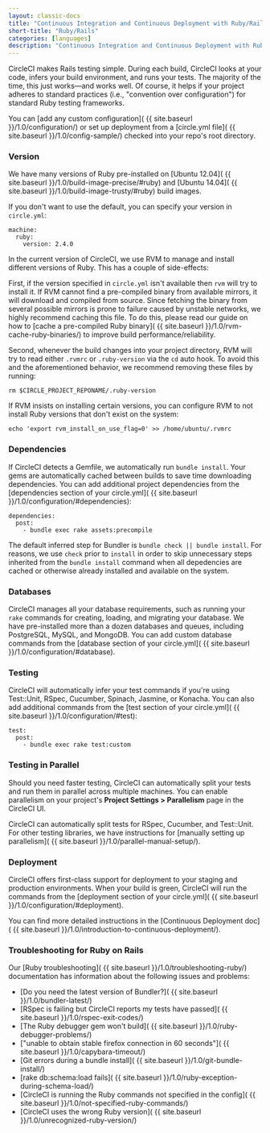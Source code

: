 ```yaml
---
layout: classic-docs
title: "Continuous Integration and Continuous Deployment with Ruby/Rails"
short-title: "Ruby/Rails"
categories: [languages]
description: "Continuous Integration and Continuous Deployment with Ruby/Rails"
---
```


CircleCI makes Rails testing simple. During each build, CircleCI looks at your code,
infers your build environment, and runs your tests.
The majority of the time, this just works&mdash;and works well.
Of course, it helps if your project adheres to standard practices
(i.e., "convention over configuration") for standard Ruby testing frameworks.

You can [add any custom configuration]( {{ site.baseurl }}/1.0/configuration/)
or set up deployment from a [circle.yml file]( {{ site.baseurl }}/1.0/config-sample/)
checked into your repo's root directory.

### Version

We have many versions of Ruby pre-installed on [Ubuntu 12.04]( {{ site.baseurl }}/1.0/build-image-precise/#ruby) and [Ubuntu 14.04]( {{ site.baseurl }}/1.0/build-image-trusty/#ruby) build images.

If you don't want to use the default, you can specify your version in `circle.yml`:

```
machine:
  ruby:
    version: 2.4.0
```

In the current version of CircleCI, we use RVM to manage and install different versions of Ruby. This has a couple of side-effects:

First, if the version specified in `circle.yml` isn't available then `rvm` will try to install it. If RVM cannot find a pre-compiled binary from available mirrors, it will download and compiled from source. Since fetching the binary from several possible mirrors is prone to failure caused by unstable networks, we highly recommend caching this file. To do this, please read our guide on how to [cache a pre-compiled Ruby binary]( {{ site.baseurl }}/1.0/rvm-cache-ruby-binaries/) to improve build performance/reliability.

Second, whenever the build changes into your project directory, RVM will try to read either `.rvmrc` or `.ruby-version` via the `cd` auto hook. To avoid this and the aforementioned behavior, we recommend removing these files by running:

```
rm $CIRCLE_PROJECT_REPONAME/.ruby-version
```

If RVM insists on installing certain versions, you can configure RVM to not install Ruby versions that don't exist on the system:

```
echo 'export rvm_install_on_use_flag=0' >> /home/ubuntu/.rvmrc
```

### Dependencies

If CircleCI detects a Gemfile, we automatically run `bundle install`. Your
gems are automatically cached between builds to save time downloading dependencies.
You can add additional project dependencies from the
[dependencies section of your circle.yml]( {{ site.baseurl }}/1.0/configuration/#dependencies):

```
dependencies:
  post:
    - bundle exec rake assets:precompile
```

The default inferred step for Bundler is `bundle check || bundle install`. For reasons, we use `check` prior to `install` in order to skip unnecessary steps inherited from the `bundle install` command when all depedencies are cached or otherwise already installed and available on the system.

### Databases

CircleCI manages all your database requirements,
such as running your `rake` commands for creating, loading,
and migrating your database.
We have pre-installed more than a dozen databases and queues,
including PostgreSQL, MySQL, and MongoDB.
You can add custom database commands from the
[database section of your circle.yml]( {{ site.baseurl }}/1.0/configuration/#database).

### Testing

CircleCI will automatically infer your test commands if you're
using Test::Unit, RSpec, Cucumber, Spinach, Jasmine, or Konacha.
You can also add additional commands from the
[test section of your circle.yml]( {{ site.baseurl }}/1.0/configuration/#test):

```
test:
  post:
    - bundle exec rake test:custom
```

### Testing in Parallel

Should you need faster testing, CircleCI can automatically split your
tests and run them in parallel across multiple machines.
You can enable parallelism on your project's **Project Settings > Parallelism**
page in the CircleCI UI.

CircleCI can automatically split tests for RSpec, Cucumber, and Test::Unit.
For other testing libraries, we have instructions for [manually setting up parallelism]( {{ site.baseurl }}/1.0/parallel-manual-setup/).

### Deployment

CircleCI offers first-class support for deployment to your staging and production environments.
When your build is green, CircleCI will run the commands from the
[deployment section of your circle.yml]( {{ site.baseurl }}/1.0/configuration/#deployment).

You can find more detailed instructions in the
[Continuous Deployment doc]( {{ site.baseurl }}/1.0/introduction-to-continuous-deployment/).

### Troubleshooting for Ruby on Rails

Our [Ruby troubleshooting]( {{ site.baseurl }}/1.0/troubleshooting-ruby/)
documentation has information about the following issues and problems:

*   [Do you need the latest version of Bundler?]( {{ site.baseurl }}/1.0/bundler-latest/)
*   [RSpec is failing but CircleCI reports my tests have passed]( {{ site.baseurl }}/1.0/rspec-exit-codes/)
*   [The Ruby debugger gem won't build]( {{ site.baseurl }}/1.0/ruby-debugger-problems/)
*   ["unable to obtain stable firefox connection in 60 seconds"]( {{ site.baseurl }}/1.0/capybara-timeout/)
*   [Git errors during a bundle install]( {{ site.baseurl }}/1.0/git-bundle-install/)
*   [rake db:schema:load fails]( {{ site.baseurl }}/1.0/ruby-exception-during-schema-load/)
*   [CircleCI is running the Ruby commands not specified in the config]( {{ site.baseurl }}/1.0/not-specified-ruby-commands/)
*   [CircleCI uses the wrong Ruby
    version]( {{ site.baseurl }}/1.0/unrecognized-ruby-version/)
